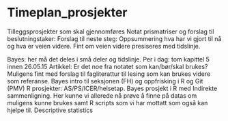 # Timeplan_prosjekter
Tilleggsprosjekter som skal gjennomføres
Notat prismatriser og forslag til beslutningstaker: Forslag til neste steg: Oppsummering hva har vi gjort til nå og hva er veien videre. Fint om veien videre presiseres med tidslinje. 

Bayes: her må det deles i små deler og tidslinje. Per i dag: tom kapittel 5 innen 26.05.15
Artikkel: Er det noe fra notatet som kan/bør/skal brukes? Muligens fint med forslag til fagliterattur til lesing som kan brukes videre som referanse.
Bayes intro til seksjonen (FH) og oppfrisking i R og Git (PMV) 
R prosjekter: AS/PS/ICER/helsetap. Bayes prosjekt i R med Indirekte sammenligning. Her kunne vi allerede nå prøve å finne på datas om muligens kunne brukes samt R scripts som vi har mottatt som også kan hjelpe til. Descriptive statistics
